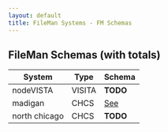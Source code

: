 ```yaml
---
layout: default
title: FileMan Systems - FM Schemas
---
```


## FileMan Schemas (with totals)


System | Type | Schema
--- | --- | ---
nodeVISTA | VISITA | __TODO__
madigan | CHCS | [See](madiganSchema/index.html)
north chicago | CHCS | __TODO__
